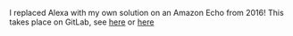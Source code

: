 I replaced Alexa with my own solution on an Amazon Echo from 2016!
This takes place on GitLab, see [here][page] or [here][repo]

[page]: https://andrerh.gitlab.io/echoroot/
[repo]: https://gitlab.com/AndreRH/echoroot
